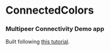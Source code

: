 # ConnectedColors
### Multipeer Connectivity Demo app

Built following [this tutorial](http://www.ralfebert.de/tutorials/ios-swift-multipeer-connectivity/).
